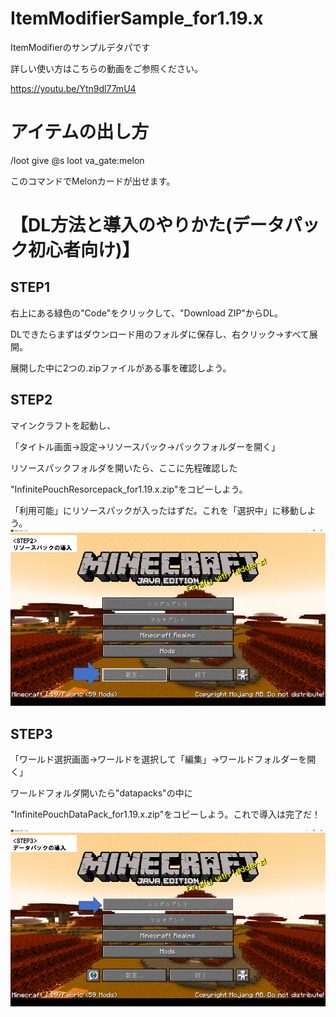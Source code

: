 # ItemModifierSample_for1.19.x
ItemModifierのサンプルデタパです

詳しい使い方はこちらの動画をご参照ください。
 
https://youtu.be/Ytn9dl77mU4
 
# アイテムの出し方
 
/loot give @s loot va_gate:melon
 
このコマンドでMelonカードが出せます。
 
# 【DL方法と導入のやりかた(データパック初心者向け)】 
## STEP1
右上にある緑色の"Code"をクリックして、"Download ZIP"からDL。
 
DLできたらまずはダウンロード用のフォルダに保存し、右クリック→すべて展開。
 
展開した中に2つの.zipファイルがある事を確認しよう。
 
 
## STEP2
マインクラフトを起動し、
 
「タイトル画面→設定→リソースパック→パックフォルダーを開く」
 
リソースパックフォルダを開いたら、ここに先程確認した
 
"InfinitePouchResorcepack_for1.19.x.zip"をコピーしよう。
 
「利用可能」にリソースパックが入ったはずだ。これを「選択中」に移動しよう。
 ![STEP2](STEP2.gif)
 
 
## STEP3
「ワールド選択画面→ワールドを選択して「編集」→ワールドフォルダーを開く」
 
ワールドフォルダ開いたら"datapacks"の中に
 
"InfinitePouchDataPack_for1.19.x.zip"をコピーしよう。これで導入は完了だ！
 
 
 ![STEP3](STEP3.gif)
  
